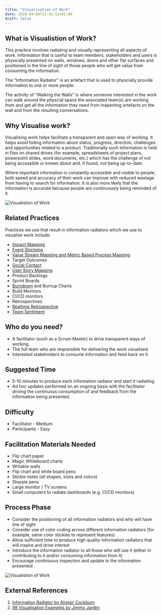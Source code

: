 ```yaml
---
title: "Visualisation of Work"
date: 2018-04-08T21:41:51+01:00
draft: false
---
```


## What is Visualistion of Work?

This practice involves radiating and visually representing all aspects of work. Information that is useful to team members, stakeholders and users is physically presented on walls, windows, doors and other flat surfaces and positioned in the line of sight of those people who will get value from consuming the information. 

The "Information Radiator" is an artefact that is used to physcially provide information to one or more people. 

The activity of "Walking the Walls" is where someone interested in the work can walk around the physcial space the associated team(s) are working from and get all the information they need from inspecting artefacts on the wall and from the resulting conversations.


## Why Visualise work?

Visualising work helps facilitate a transparent and open way of working. It helps avoid hiding information about status, progress, direction, challenges and opportunities related to a product. Traditionally such information is held in files on shared drives (for example, spreadsheets of project plans, powerpoint slides, word documents, etc.) which has the challenge of not being accessible or known about and, if found, not being up-to-date.

Where important information is constantly accessible and visible to people, both speed and accuracy of their work can improve with reduced wastage from having to search for information. It is also more likely that the information is accurate because people are continuously being reminded of it.

![Visualistion of Work](/images/visualisation-of-work.png)

## Related Practices

Practices we use that result in information radiators which we use to visualise work include:

- [Impact Mapping](/practices/impact-mapping/) 
- [Event Storming](/practices/event-storming/)
- [Value Stream Mapping and Metric Based Process Mapping](/practices/vsm-and-mbpm/)
- Target Outcomes
- [Social Contact](/practices/social-contract/)
- [User Story Mapping](/practices/user-story-mapping/)
- Product Backlogs
- Sprint Boards
- [Burndown](/practices/burndown/) and Burnup Charts
- Build Monitors
- CI/CD monitors
- Retrospectives
- [Realtime Retrospective](/practices/realtime-retrospective/)
- [Team Sentiment](/practices/team-sentiment/)


## Who do you need?

- A facilitator (such as a Scrum Master) to drive transparent ways of working.
- The full team who are responsible for delivering the work visualised.
- Interested stakeholders to consume information and feed back on it.


## Suggested Time

- 5-10 minutes to produce each information radiator and start it radiating.
- Ad hoc updates performed on an ongoing basis with the facilitator driving the continuous consumption of and feedback from the information being presented.


## Difficulty

- Facilitator - Medium
- Participants - Easy


## Facilitation Materials Needed

- Flip chart paper
- Magic Whiteboard charts
- Writable walls
- Flip chart and white board pens
- Stickie notes (all shapes, sizes and colors)
- Sharpie pens
- Large monitor / TV screens
- Small computers to radiate dashboards (e.g. CI/CD monitors)


## Process Phase

- Consider the positioning of all information radiators and who will have line of sight
- Consider use of color coding across different information radiators (for example, same color stickies to represent features)
- Allow sufficient time to produce high quality information radiators that will inspire and drive interest
- Introduce the information radiator to all those who will use it (either in contributing to it and/or consuming information from it)
- Encourage continiuous inspection and update to the information presented

![Visualistion of Work](/images/visualisation-of-work2.png)

## External References

1. <a name="footnote-1"></a>[Information Radiator by Alistair Cockburn](http://alistair.cockburn.us/Information+radiator)
2. <a name="footnote-2"></a>[98 Visualisation Examples by Jimmy Janlén](https://www.amazon.co.uk/gp/product/9188063011/ref=oh_aui_search_detailpage?ie=UTF8&psc=1)  